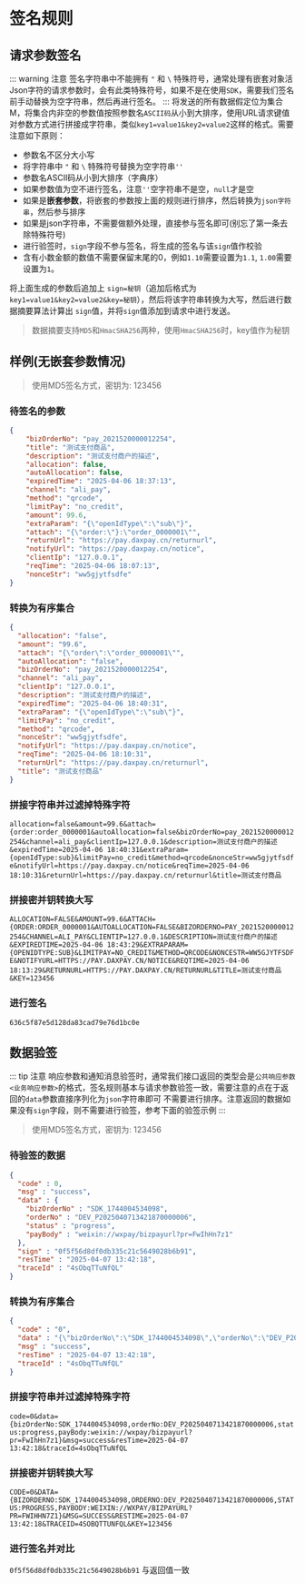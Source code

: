 # 签名规则

## 请求参数签名
::: warning 注意
签名字符串中不能拥有 `"` 和 `\` 特殊符号，通常处理有嵌套对象活Json字符的请求参数时，会有此类特殊符号，如果不是在使用`SDK`，需要我们签名前手动替换为空字符串，然后再进行签名。
:::
将发送的所有数据假定位为集合M，将集合内非空的参数值按照参数名`ASCII码`从小到大排序，使用URL请求键值对参数方式进行拼接成字符串，类似`key1=value1&key2=value2`这样的格式。需要注意如下原则：

- 参数名不区分大小写
- 将字符串中 `"` 和 `\` 特殊符号替换为空字符串`''`
- 参数名ASCII码从小到大排序（字典序）
- 如果参数值为空不进行签名，注意`''`空字符串不是空，`null`才是空
- 如果是**嵌套参数**，将嵌套的参数按上面的规则进行排序，然后转换为`json字符串`，然后参与排序
- 如果是json字符串，不需要做额外处理，直接参与签名即可(别忘了第一条去除特殊符号)
- 进行验签时，`sign`字段不参与签名，将生成的签名与该`sign`值作校验
- 含有小数金额的数值不需要保留末尾的0，例如`1.10`需要设置为`1.1`, `1.00`需要设置为`1`。

将上面生成的参数后追加上 `sign=秘钥`（追加后格式为 `key1=value1&key2=value2&key=秘钥`），然后将该字符串转换为大写，然后进行数据摘要算法计算出 `sign`值，并将`sign`值添加到请求中进行发送。

> 数据摘要支持`MD5`和`HmacSHA256`两种，使用`HmacSHA256`时，key值作为秘钥

## 样例(无嵌套参数情况)
> 使用MD5签名方式，密钥为: 123456
### 待签名的参数
```json
{
    "bizOrderNo": "pay_2021520000012254",
    "title": "测试支付商品",
    "description": "测试支付商户的描述",
    "allocation": false,
    "autoAllocation": false,
    "expiredTime": "2025-04-06 18:37:13",
    "channel": "ali_pay",
    "method": "qrcode",
    "limitPay": "no_credit",
    "amount": 99.6,
    "extraParam": "{\"openIdType\":\"sub\"}",
    "attach": "{\"order:\"}:\"order_0000001\"",
    "returnUrl": "https://pay.daxpay.cn/returnurl",
    "notifyUrl": "https://pay.daxpay.cn/notice",
    "clientIp": "127.0.0.1",
    "reqTime": "2025-04-06 18:07:13",
    "nonceStr": "ww5gjytfsdfe"
}
```
### 转换为有序集合
```json
{
  "allocation": "false",
  "amount": "99.6",
  "attach": "{\"order\":\"order_0000001\"",
  "autoAllocation": "false",
  "bizOrderNo": "pay_2021520000012254",
  "channel": "ali_pay",
  "clientIp": "127.0.0.1",
  "description": "测试支付商户的描述",
  "expiredTime": "2025-04-06 18:40:31",
  "extraParam": "{\"openIdType\":\"sub\"}",
  "limitPay": "no_credit",
  "method": "qrcode",
  "nonceStr": "ww5gjytfsdfe",
  "notifyUrl": "https://pay.daxpay.cn/notice",
  "reqTime": "2025-04-06 18:10:31",
  "returnUrl": "https://pay.daxpay.cn/returnurl",
  "title": "测试支付商品"
}
```
### 拼接字符串并过滤掉特殊字符
`allocation=false&amount=99.6&attach={order:order_0000001&autoAllocation=false&bizOrderNo=pay_2021520000012254&channel=ali_pay&clientIp=127.0.0.1&description=测试支付商户的描述&expiredTime=2025-04-06 18:40:31&extraParam={openIdType:sub}&limitPay=no_credit&method=qrcode&nonceStr=ww5gjytfsdfe&notifyUrl=https://pay.daxpay.cn/notice&reqTime=2025-04-06 18:10:31&returnUrl=https://pay.daxpay.cn/returnurl&title=测试支付商品`
### 拼接密并钥转换大写
`ALLOCATION=FALSE&AMOUNT=99.6&ATTACH={ORDER:ORDER_0000001&AUTOALLOCATION=FALSE&BIZORDERNO=PAY_2021520000012254&CHANNEL=ALI_PAY&CLIENTIP=127.0.0.1&DESCRIPTION=测试支付商户的描述&EXPIREDTIME=2025-04-06 18:43:29&EXTRAPARAM={OPENIDTYPE:SUB}&LIMITPAY=NO_CREDIT&METHOD=QRCODE&NONCESTR=WW5GJYTFSDFE&NOTIFYURL=HTTPS://PAY.DAXPAY.CN/NOTICE&REQTIME=2025-04-06 18:13:29&RETURNURL=HTTPS://PAY.DAXPAY.CN/RETURNURL&TITLE=测试支付商品&KEY=123456`
### 进行签名
`636c5f87e5d128da83cad79e76d1bc0e`

## 数据验签

::: tip 注意
响应参数和通知消息验签时，通常我们接口返回的类型会是`公共响应参数<业务响应参数>`的格式，签名规则基本与请求参数验签一致，需要注意的点在于返回的`data`参数直接序列化为`json`字符串即可
不需要进行排序。注意返回的数据如果没有`sign`字段，则不需要进行验签，参考下面的验签示例
:::

> 使用MD5签名方式，密钥为: 123456

### 待验签的数据
```json
{
  "code" : 0,
  "msg" : "success",
  "data" : {
    "bizOrderNo" : "SDK_1744004534098",
    "orderNo" : "DEV_P2025040713421870000006",
    "status" : "progress",
    "payBody" : "weixin://wxpay/bizpayurl?pr=FwIhHn7z1"
  },
  "sign" : "0f5f56d8df0db335c21c5649028b6b91",
  "resTime" : "2025-04-07 13:42:18",
  "traceId" : "4sObqTTuNfQL"
}
```
### 转换为有序集合
```json
{
  "code" : "0",
  "data" : "{\"bizOrderNo\":\"SDK_1744004534098\",\"orderNo\":\"DEV_P2025040713421870000006\",\"status\":\"progress\",\"payBody\":\"weixin://wxpay/bizpayurl?pr=FwIhHn7z1\"}",
  "msg" : "success",
  "resTime" : "2025-04-07 13:42:18",
  "traceId" : "4sObqTTuNfQL"
}
```
### 拼接字符串并过滤掉特殊字符
`code=0&data={bizOrderNo:SDK_1744004534098,orderNo:DEV_P2025040713421870000006,status:progress,payBody:weixin://wxpay/bizpayurl?pr=FwIhHn7z1}&msg=success&resTime=2025-04-07 13:42:18&traceId=4sObqTTuNfQL`
### 拼接密并钥转换大写
`CODE=0&DATA={BIZORDERNO:SDK_1744004534098,ORDERNO:DEV_P2025040713421870000006,STATUS:PROGRESS,PAYBODY:WEIXIN://WXPAY/BIZPAYURL?PR=FWIHHN7Z1}&MSG=SUCCESS&RESTIME=2025-04-07 13:42:18&TRACEID=4SOBQTTUNFQL&KEY=123456`
### 进行签名并对比
`0f5f56d8df0db335c21c5649028b6b91` 与返回值一致
